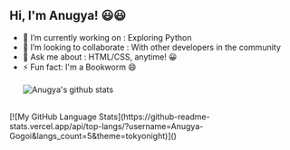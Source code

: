 ## Hi, I'm Anugya! 😃😃

- 🔭 I’m currently working on : Exploring Python
- 👯 I’m looking to collaborate : With other developers in the community
- 💬 Ask me about : HTML/CSS, anytime! 😀
- ⚡ Fun fact: I'm a Bookworm 😄
<br><br>
![Anugya's github stats](https://github-readme-stats.vercel.app/api?username=Anugya-Gogoi&show_icons=true&theme=tokyonight)
<br>
[![My GitHub Language Stats](https://github-readme-stats.vercel.app/api/top-langs/?username=Anugya-Gogoi&langs_count=5&theme=tokyonight)]()




